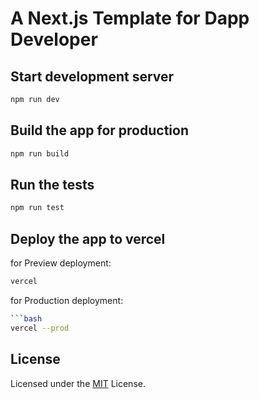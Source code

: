 # A Next.js Template for Dapp Developer


## Start development server

```bash
npm run dev
```


## Build the app for production

```bash
npm run build
```


## Run the tests

```bash
npm run test
```


## Deploy the app to vercel

for Preview deployment:

```bash
vercel
```

for Production deployment:

```bash
```bash
vercel --prod
```


## License

Licensed under the [MIT](LICENSE) License.
